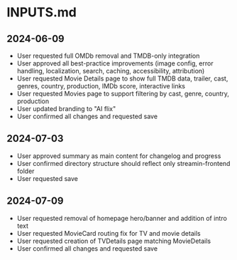 # INPUTS.md

## 2024-06-09
- User requested full OMDb removal and TMDB-only integration
- User approved all best-practice improvements (image config, error handling, localization, search, caching, accessibility, attribution)
- User requested Movie Details page to show full TMDB data, trailer, cast, genres, country, production, IMDb score, interactive links
- User requested Movies page to support filtering by cast, genre, country, production
- User updated branding to "AI flix"
- User confirmed all changes and requested save 

## 2024-07-03
- User approved summary as main content for changelog and progress
- User confirmed directory structure should reflect only streamin-frontend folder
- User requested save 

## 2024-07-09
- User requested removal of homepage hero/banner and addition of intro text
- User requested MovieCard routing fix for TV and movie details
- User requested creation of TVDetails page matching MovieDetails
- User confirmed all changes and requested save 